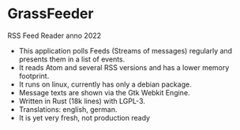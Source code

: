 # GrassFeeder

RSS Feed Reader anno 2022


* This application polls Feeds (Streams of messages) regularly and presents them in a list of events.
* It reads Atom and several RSS versions and has a lower memory footprint. 
* It runs on linux, currently has only a debian package.   
* Message texts are shown via the Gtk Webkit Engine.
* Written in Rust (18k lines) with  LGPL-3.
* Translations: english, german.
* It is yet very fresh, not production ready
